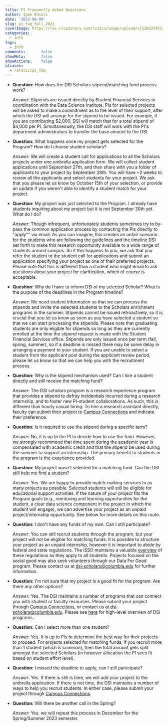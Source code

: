 ```yaml
---
title: PI Frequently Asked Questions
author: Ipek Ensari
date: '2022-08-09'
slug: pi_faq_fall_2022
coverImage: https://res.cloudinary.com/tz33cu/image/upload/v1516637953/DSI-scholars/wordcloud2_ezxayp.png
categories:
  - info
tags:
  - Info
comments:       false
showMeta:       false
showActions:    false
aliases:
  - /static/pi_faq
---
```


+ **Question:** How does the DSI Scholars stipend/matching fund process work?

    *Answer*: Stipends are issued directly by Student Financial Services in coordination with the Data Science Institute. PIs for selected projects will be asked to make a commitment as to the level of their support, after which the DSI will arrange for the stipend to be issued. For example, if you are contributing $2,000, DSI will match that for a total stipend of $4,000 per PI. Simultaneously, the DSI staff will work with the PI's department administrators to transfer the base amount to the DSI.    
    
+ **Question:** What happens once my project gets selected for the Program? How do I choose student scholars?

    *Answer*: We will create a student call for applications to all the Scholars projects under one umbrella application form. We will collect student applications until September 27th, and then share with you a folder of applicants to your project by September 28th. You will have ~2 weeks to review all the applicants and select students for your project. We ask that you please let us know by October 15th of your selection, or provide an update if you weren't able to identify a student match for your project.

+ **Question:** My project was just selected to the Program. I already have students inquiring about my project but it is not September 30th yet. What do I do?

    *Answer*: Though infrequent, unfortunately students sometimes try to by-pass the common application process by contacting the PIs directly to "apply"" via email. As you can imagine, this creates an unfair scenario for the students who are following the guidelines and the timeline DSI set forth to make this research opportunity available to a wide range of students around campus. So if this happens to you, we ask that you refer the student to the student call for applications and submit an application specifying your project as one of their preferred projects. Please note that this is different than a student who might email to ask questions about your project for clarification, which of course is acceptable.

+ **Question:** Why do I have to inform DSI of my selected Scholar? What is the purpose of the deadlines in the Program timeline?

    *Answer*: We need student information so that we can process the stipends and invite the selected students to the Scholars enrichment programs in the summer. Stipends cannot be issued retroactively, so it is crucial that you let us know as soon as you have selected a student so that we can start processing the stipends. Please note that graduating students are only eligible for stipends so long as they are currently enrolled at the time the stipend request is made with the Student Financial Services office. Stipends are only issued once per term (fall, spring, summer), so if a deadline is missed there may be some delay in arranging a payment to your student. If you are unable to select a student from the applicant pool during the applicant review period, please let us know so that we can help you with the recruitment process.

+ **Question:** Why is the stipend mechanism used? Can I hire a student directly and still receive the matching fund?

    *Answer*: The DSI scholars program is a research experience program that provides a stipend to defray incidentials incurred during a research internship, and to foster new PI-student collaborations. As such, this is different than hourly casual hiring. To hire a research assistant directly, faculty can submit their project to [Campus Connections](https://www.datascience.columbia.edu/connections) and indicate their preference.

+ **Question:** Is it required to use the stipend during a specific term?

    *Answer*: No, it is up to the PI to decide how to use the fund. However, we strongly recommend that time spent during the academic year is compensated with academic credit and that the stipend be used during the summer to support an internship. The primary benefit to students in the program is the experience provided.

+ **Question:** My project wasn't selected for a matching fund. Can the DSI still help me find a student?

    *Answer*: Yes. We are happy to provide match-making services to as many projects as possible. Selected students will still be eligible for educational support activities. If the nature of your project fits the Program goals (e.g., mentoring and learning opportunities for the student, a clear data science component in the project in which the student will engage), we can advertise your project as an unpaid project/internship opportunity. See below for more details on this route. 

+ **Question:** I don't have any funds of my own. Can I still participate?

    *Answer*: You can still recruit students through the program, but your project will not be eligible for matching funds. It is possible to structure your project as an unpaid internship, however it is important to abide by federal and state regulations. The ISSO maintains a valuable [overview](https://isso.columbia.edu/content/unpaid-internships-and-volunteering) of these regulations as they apply to all students. Projects focused on the social good may also seek volunteers through our Data For Good program. Please contact us at [dsi-scholars@columbia.edu](mailto:dsi-scholars@columbia.edu) for further information.

+ **Question:** I'm not sure that my project is a good fit for the program. Are there any other options?

    *Answer*: Yes. The DSI maintains a number of programs that can connect you with student or faculty resources. Please submit your project through [Campus Connections](https://www.datascience.columbia.edu/connections), or contact us at [dsi-scholars@columbia.edu](mailto:dsi-scholars@columbia.edu). Please see [here](/page/dsi_programs) for high-level overview of DSI programs.

+ **Question:** Can I select more than one student?

    *Answer*: Yes. It is up to PIs to determine the best way for their projects to proceed. For projects selected for matching funds, if you recruit more than 1 student (which is common), then the total amount gets split amongst the selected Scholars (in however allocation the PI sees fit based on student effort level). 

+ **Question:** I missed the deadline to apply, can I still participate?

    *Answer*: Yes. If there is still is time, we will add your project to the umbrella application. If there is not time, the DSI maintains a number of ways to help you recruit students. In either case, please submit your project through [Campus Connections](https://datascience.columbia.edu/outreach/campus-connections/).

    
+ **Question:** Will there be another call in the Spring?

    *Answer*: Yes, we will repeat this process in December for the Spring/Summer 2023 semester.


